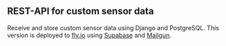## REST-API for custom sensor data

Receive and store custom sensor data using Django and PostgreSQL.
This version is deployed to [fly.io](https://fly.io) using [Supabase](https://supabase.com) and [Mailgun](https://mailgun.com).

